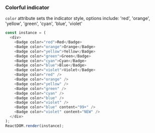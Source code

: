 ### Colorful indicator

`color` attribute sets the indicator style, options include: 'red', 'orange', 'yellow', 'green', 'cyan', 'blue', 'violet'

<!--start-code-->

```js
const instance = (
  <div>
    <Badge color="red">Red</Badge>
    <Badge color="orange">Orange</Badge>
    <Badge color="yellow">Yellow</Badge>
    <Badge color="green">Green</Badge>
    <Badge color="cyan">Cyan</Badge>
    <Badge color="blue">Blue</Badge>
    <Badge color="violet">Violet</Badge>
    <Badge color="red" />
    <Badge color="orange" />
    <Badge color="yellow" />
    <Badge color="green" />
    <Badge color="cyan" />
    <Badge color="blue" />
    <Badge color="violet" />
    <Badge color="blue" content="99+" />
    <Badge color="violet" content="NEW" />
  </div>
);
ReactDOM.render(instance);
```

<!--end-code-->
